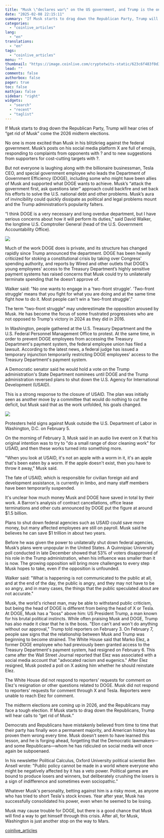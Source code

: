 ```yaml
---
title: "Musk \"declares war\" on the US government, and Trump is the one who pays the bill"
date: "2025-02-08 22:15:11"
summary: "If Musk starts to drag down the Republican Party, Trump will hear cries of “get rid of Musk” come the 2026 midterm elections.No one is more excited than Musk in his blitzkrieg against the federal government. Musk’s posts on his social media platform X are full of emojis, responding to..."
categories:
  - "coinlive_articles"
lang:
  - "en"
translations:
  - "en"
tags:
  - "coinlive_articles"
menu: ""
thumbnail: "https://image.coinlive.com/cryptotwits-static/623c6f483f0d351d8ff35903d37bd30f.jpg"
lead: ""
comments: false
authorbox: false
pager: true
toc: false
mathjax: false
sidebar: "right"
widgets:
  - "search"
  - "recent"
  - "taglist"
---
```


If Musk starts to drag down the Republican Party, Trump will hear cries of “get rid of Musk” come the 2026 midterm elections.

No one is more excited than Musk in his blitzkrieg against the federal government. Musk’s posts on his social media platform X are full of emojis, responding to complaints from opponents with ? and to new suggestions from supporters for cost-cutting targets with ?.

But not everyone is laughing along with the billionaire businessman, Tesla CEO, and special government employee who leads the Department of Government Efficiency (DOGE), including some who might have been allies of Musk and supported what DOGE wants to achieve. Musk’s “attack the government first, ask questions later” approach could backfire and set back his efforts to solve the U.S. national debt and other problems. Musk’s aura of invincibility could quickly dissipate as political and legal problems mount and the Trump administration’s popularity falters.

“I think DOGE is a very necessary and long overdue department, but I have serious concerns about how it will perform its duties,” said David Walker, the longtime U.S. Comptroller General (head of the U.S. Government Accountability Office).

![](https://img.jinse.cn/7347672_image3.png)

Much of the work DOGE does is private, and its structure has changed rapidly since Trump announced the department. DOGE has been heavily criticized for stoking a constitutional crisis by taking over Congress’ spending authority, and reports by Wired and other outlets that DOGE’s young employees’ access to the Treasury Department’s highly sensitive payment systems has raised concerns that Musk could try to unilaterally terminate spending that he doesn’t approve of.

Walker said: "No one wants to engage in a 'two-front struggle'. 'Two-front struggle' means that you fight for what you are doing and at the same time fight how to do it. Most people can't win a 'two-front struggle'."

The term "two-front struggle" may underestimate the opposition aroused by Musk. He has become the focus of some frustrated progressives who are not opposed to Trump's victory in 2024 as they did in 2016.

In Washington, people gathered at the U.S. Treasury Department and the U.S. Federal Personnel Management Office to protest. At the same time, in order to prevent DOGE employees from accessing the Treasury Department's payment system, the federal employee union has filed a lawsuit. According to the latest news, a federal judge has issued a temporary injunction temporarily restricting DOGE employees' access to the Treasury Department's payment system.

A Democratic senator said he would hold a vote on the Trump administration's State Department nominees until DOGE and the Trump administration reversed plans to shut down the U.S. Agency for International Development (USAID).

This is a strong response to the closure of USAID. The plan was initially seen as another move by a committee that would do nothing to cut the deficit, but Musk said that as the work unfolded, his goals changed.

![](https://img.jinse.cn/7347673_image3.png)

Protesters held signs against Musk outside the U.S. Department of Labor in Washington, D.C. on February 5.

On the morning of February 3, Musk said in an audio live event on X that his original intention was to try to "do a small range of door cleaning work" for USAID, and then these works turned into something more.

"When you look at USAID, it's not an apple with a worm in it, it's an apple that's been eaten by a worm. If the apple doesn't exist, then you have to throw it away," Musk said.

The fate of USAID, which is responsible for civilian foreign aid and development assistance, is currently in limbo, and many staff members have been temporarily suspended.

It's unclear how much money Musk and DOGE have saved in total by their work. A Barron's analysis of contract cancellations, office lease terminations and other cuts announced by DOGE put the figure at around $1.5 billion.

Plans to shut down federal agencies such as USAID could save more money, but many affected employees are still on payroll. Musk said he believes he can save $1 trillion in about two years.

Before he was given the power to unilaterally shut down federal agencies, Musk’s plans were unpopular in the United States. A Quinnipiac University poll conducted in late December showed that 53% of voters disapproved of his role in the Trump administration, when his influence was smaller than it is now. The growing opposition will bring more challenges to every step Musk hopes to take, even if the opposition is unfounded.

Walker said: "What is happening is not communicated to the public at all, and at the end of the day, the public is angry, and they may not have to be so angry, and in many cases, the things that the public speculated about are not accurate."

Musk, the world's richest man, may be able to withstand public criticism, but being the head of DOGE is different from being the head of X or Tesla. At DOGE, Musk has a "boss" above him: US President Trump, a man known for his brutal political instincts. While often praising Musk and DOGE, Trump has also made it clear that he is the boss. "Elon can't and won't do anything without our approval," Trump told reporters on February 3. On February 7, people saw signs that the relationship between Musk and Trump was beginning to become strained. The White House said that Marko Elez, a former DOGE employee who had previously been granted access to the Treasury Department's payment system, had resigned on February 6. This came after the Wall Street Journal reported that Elez was associated with a social media account that "advocated racism and eugenics." After Elez resigned, Musk posted a poll on X asking him whether he should reinstate Elez.

The White House did not respond to reporters' requests for comment on Elez's resignation or other questions related to DOGE. Musk did not respond to reporters' requests for comment through X and Tesla. Reporters were unable to reach Elez for comment.

The midterm elections are coming up in 2026, and the Republicans may face a tough election. If Musk starts to drag down the Republicans, Trump will hear calls to “get rid of Musk.”

Democrats and Republicans have mistakenly believed from time to time that their party has finally won a permanent majority, and American history has proven them wrong every time. Musk doesn’t seem to have learned this lesson, and he is forging ahead, forgetting that the Democratic lawmakers—and some Republicans—whom he has ridiculed on social media will once again be subpoenaed.

In his newsletter Political Calculus, Oxford University political scientist Ben Ansell wrote: "Public policy cannot be made in a world where everyone who might be negatively affected by it has a veto power. Political games are bound to produce losers and winners, but deliberately crushing the losers is a sign of indifference and sometimes even sociopathic."

Whatever Musk's personality, betting against him is a risky move, as anyone who has tried to short Tesla's stock knows. Year after year, Musk has successfully consolidated his power, even when he seemed to be losing.

Musk may cause trouble for DOGE, but there is a good chance that Musk will find a way to get himself through this crisis. After all, for Musk, Washington is just another stop on the way to Mars.

[coinlive_articles](https://www.coinlive.com/news/musk-declares-war-on-the-us-government-and-trump-is)
